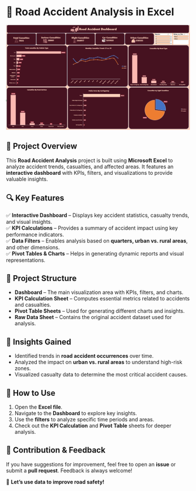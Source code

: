 # 🚗 Road Accident Analysis in Excel  

![Dashboard](https://github.com/ontu001/road-accident-analysis-EXCEL/blob/main/Dashboard.PNG)  

## 📌 Project Overview  
This **Road Accident Analysis** project is built using **Microsoft Excel** to analyze accident trends, casualties, and affected areas. It features an **interactive dashboard** with KPIs, filters, and visualizations to provide valuable insights.  

## 🔍 Key Features  
✅ **Interactive Dashboard** – Displays key accident statistics, casualty trends, and visual insights.  
✅ **KPI Calculations** – Provides a summary of accident impact using key performance indicators.  
✅ **Data Filters** – Enables analysis based on **quarters, urban vs. rural areas**, and other dimensions.  
✅ **Pivot Tables & Charts** – Helps in generating dynamic reports and visual representations.  

## 📂 Project Structure  
- **Dashboard** – The main visualization area with KPIs, filters, and charts.  
- **KPI Calculation Sheet** – Computes essential metrics related to accidents and casualties.  
- **Pivot Table Sheets** – Used for generating different charts and insights.  
- **Raw Data Sheet** – Contains the original accident dataset used for analysis.  

## 🎯 Insights Gained  
- Identified trends in **road accident occurrences** over time.  
- Analyzed the impact on **urban vs. rural areas** to understand high-risk zones.  
- Visualized casualty data to determine the most critical accident causes.  

## 📌 How to Use  
1. Open the **Excel file**.  
2. Navigate to the **Dashboard** to explore key insights.  
3. Use the **filters** to analyze specific time periods and areas.  
4. Check out the **KPI Calculation** and **Pivot Table** sheets for deeper analysis.  

## 📢 Contribution & Feedback  
If you have suggestions for improvement, feel free to open an **issue** or submit a **pull request**. Feedback is always welcome!  

🚀 **Let’s use data to improve road safety!**  

